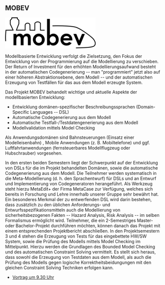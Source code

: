 ## MOBEV

<p class="logo"><img src="assets/img/mobev.png" /></p>

Modellbasierte Entwicklung verfolgt die Zielsetzung, den Fokus der Entwicklung von der Programmierung auf die Modellierung zu verschieben. Der Return of Investment für den erhöhten Modellierungsaufwand besteht in der automatischen Codegenerierung -- man "programmiert" jetzt also auf einer höheren Abstraktionsebene, dem Modell -- und der automatischen Erzeugung von Testfällen für das aus dem Modell erzeugte System.

Das Projekt MOBEV behandelt wichtige und aktuelle Aspekte der modellbasierten Entwicklung:

 * Entwicklung domänen-spezifischer Beschreibungssprachen (Domain-
   Specific Languages -- DSL)
 * Automatische Codegenerierung aus dem Modell
 * Automatische Testfall-/Testdatengenerierung aus dem Modell
 * Modellvalidation mittels Model Checking

Als Anwendungsdomänen sind Bahnsteuerungen (Einsatz einer Modelleisenbahn) , Mobile Anwendungen (z. B. Mobiltelefone) und ggf. Luftfahrtanwendungen (fernsteuerbares Modellflugzeug oder Hubschrauber) vorgesehen.

In den ersten beiden Semestern liegt der Schwerpunkt auf der Entwicklung von DSLs für die im Projekt behandelten Domänen, sowie die automatische Codegenerierung aus dem Modell. Die Teilnehmer werden systematisch in die Meta-Modellierung (d. h. den Sprachentwurf) für DSLs und an Entwurf und Implementierung von Codegeneratoren herangeführt. Als Werkzeug steht hierzu MetaEdit+ der Firma MetaCase zur Verfügung, welches sich bereits in Forschung und Lehre innerhalb unserer Gruppe sehr bewährt hat. Ein besonderes Merkmal der zu entwerfenden DSL wird darin bestehen, dass zusätzlich zu den üblichen Anforderungs- und Entwurfsspezifikationsmitteln auch die Modellierung von sicherheitsbezogenen Fakten -- Hazard Analysis, Risk Analysis -- im selben Formalismus ermöglicht wird. Teilnehmer, die ein 2-Semestriges Master- oder Bachelor-Projekt durchführen möchten, können danach das Projekt mit einem entsprechenden Projektbericht abschließen. In den Projektsemestern 3 und 4 stehen die Erzeugung von Tests für das eingebettete HW/SW System, sowie die Prüfung des Modells mittels Model Checking im Mittelpunkt. Hierzu werden die Grundlagen des Bounded Model Checking und des automatischen Constraint Solving vermittelt. Es stellt sich heraus, dass sowohl die Erzeugung von Testdaten aus dem Modell, als auch die Prüfung des Modells gegen logische Korrektheitsbeidungungen mit den gleichen Constraint Solving Techniken erfolgen kann. 

* [Vortrag um 9.30 Uhr](ablauf.html)
